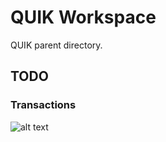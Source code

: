 # QUIK Workspace

QUIK parent directory.

## TODO

### Transactions

![alt text](/arch_transactions.png "transactions architecture")
